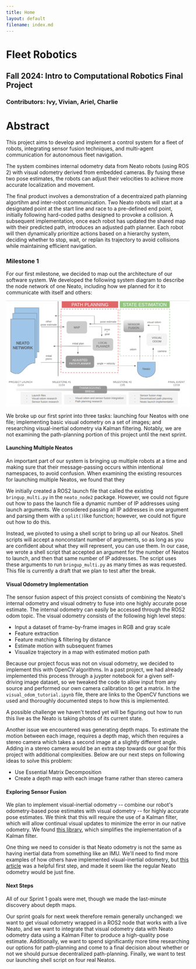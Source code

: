 ```yaml
---
title: Home
layout: default
filename: index.md
--- 
```

# Fleet Robotics
## Fall 2024: Intro to Computational Robotics Final Project
### Contributors: Ivy, Vivian, Ariel, Charlie

# Abstract
This project aims to develop and implement a control system for a fleet of robots, integrating sensor fusion techniques, and multi-agent communication for autonomous fleet navigation. 

The system combines internal odometry data from Neato robots (using ROS 2) with visual odometry derived from embedded cameras. By fusing these two pose estimates, the robots can adjust their velocities to achieve more accurate localization and movement.

The final product involves a demonstration of a decentraized path planning algortihm and inter-robot communication. Two Neato robots will start at a designated point at the start line and race to a pre-defined end point, initially following hard-coded paths designed to provoke a collision. A subsequent implementation, once each robot has updated the shared map with their predicted path, introduces an adjusted path planner. Each robot will then dynamically prioritize actions based on a hierarchy system, deciding whether to stop, wait, or replan its trajectory to avoid collisions while maintaining efficient navigation.


### Milestone 1

For our first milestone, we decided to map out the architecture of our software system. We developed the following system diagram to describe the node network of one Neato, including how we planned for it to communicate with itself and others:

![A system diagram of a single Neato's node network interfacing with the broader Neato network. The local network is split up into two sections: state estimation and path planning.](diagram.png)

We broke up our first sprint into three tasks: launching four Neatos with one file; implementing basic visual odometry on a set of images; and researching visual-inertial odometry via Kalman filtering. Notably, we are not examining the path-planning portion of this project until the next sprint.

#### Launching Multiple Neatos

An important part of our system is bringing up multiple robots at a time and making sure that their message-passing occurs within intentional namespaces, to avoid confusion. When examining the existing resources for launching multiple Neatos, we found that they

We initially created a ROS2 launch file that called the existing `bringup_multi.py` in the `neato_node2` package. However, we could not figure out how to pass the launch file a dynamic number of IP addresses using launch arguments. We considered passing all IP addresses in one argument and parsing them with a `split()`like function; however, we could not figure out how to do this.

Instead, we pivoted to using a shell script to bring up all our Neatos. Shell scripts will accept a nonconstant number of arguments, so as long as you are confident about what they will represent, you can use them. In our case, we wrote a shell script that accepted an argument for the number of Neatos to launch, and then that same number of IP addresses. The script uses these arguments to run `bringup_multi.py` as many times as was requested. This file is currently a draft that we plan to test after the break.

#### Visual Odometry Implementation

The sensor fusion aspect of this project consists of combining the Neato's internal odometry and visual odmetry to fuse into one highly accurate pose estimate. The internal odometry can easily be accessed through the ROS2 odom topic. The visual odometry consists of the following high level steps:
- Input a dataset of frame-by-frame images in RGB and gray scale
- Feature extraction
- Feature matching & filtering by distance
- Estimate motion with subsequent frames
- Visualize trajectory in a map with estimated motion path

Because our project focus was not on visual odometry, we decided to implement this with OpenCV algorithms. In a past project, we had already implemented this process through a juypter notebook for a given self-driving image dataset, so we tweaked the code to allow input from any source and performed our own camera calibration to get a matrix. In the `visual_odom_tutorial.ipynb` file, there are links to the OpenCV functions we used and thoroughly documented steps to how this is implemented.

A possible challenge we haven't tested yet will be figuring out how to run this live as the Neato is taking photos of its current state. 

Another issue we encountered was generating depth maps. To estimate the motion between each image, requires a depth map, which then requires a stereo camera which takes a second image at a slightly different angle. Adding in a stereo camera would be an extra step towards our goal for this project with additional complexities. Below are our next steps on following ideas to solve this problem:

- Use Essential Matrix Decomposition 
- Create a depth map with each image frame rather than stereo camera

#### Exploring Sensor Fusion

We plan to implement visual-inertial odometry -- combine our robot's odometry-based pose estimates with visual odometry -- for highly accurate pose estimates. We think that this will require the use of a Kalman filter, which will allow continual visual updates to minimize the error in our native odometry. We found [this library](https://filterpy.readthedocs.io/en/latest/kalman/KalmanFilter.html), which simplifies the implementation of a Kalman filter.

One thing we need to consider is that Neato odometry is not the same as having inertial data from something like an IMU. We'll need to find more examples of how others have implemented visual-inertial odometry, but [this article](https://www.thinkautonomous.ai/blog/visual-inertial-odometry/) was a helpful first step, and made it seem like the regular Neato odometry would be just fine.

#### Next Steps

All of our Sprint 1 goals were met, though we made the last-minute discovery about depth maps.

Our sprint goals for next week therefore remain generally unchanged: we want to get visual odometry wrapped in a ROS2 node that works with a live Neato, and we want to integrate that visual odometry data with Neato odometry data using a Kalman Filter to produce a high-quality pose estimate. Additionally, we want to spend significantly more time researching our options for path-planning and come to a final decision about whether or not we should pursue decentralized path-planning. Finally, we want to test our launching shell script on four real Neatos.